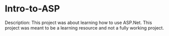 # Intro-to-ASP

Description: This project was about learning how to use ASP.Net. This project was meant to be a learning resource and not a fully working project.
